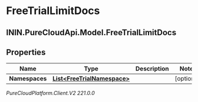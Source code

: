 # FreeTrialLimitDocs

## ININ.PureCloudApi.Model.FreeTrialLimitDocs

## Properties

|Name | Type | Description | Notes|
|------------ | ------------- | ------------- | -------------|
| **Namespaces** | [**List&lt;FreeTrialNamespace&gt;**](FreeTrialNamespace) |  | [optional] |



_PureCloudPlatform.Client.V2 221.0.0_
